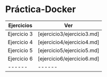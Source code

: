 # Práctica-Docker

| Ejercicios | Ver |
| ------ | ------ |
| Ejercicio 3 | [ejercicio3/ejercicio3.md] |
| Ejercicio 4 | [ejercicio4/ejercicio4.md] |
| Ejercicio 5 | [ejercicio5/ejercicio5.md] |
| Ejercicio 6 | [ejercicio6/ejercicio6.md] |
| ------ | ------ |
